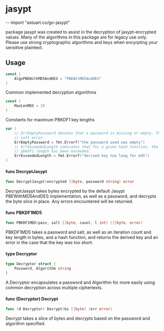 # jasypt
--
    import "astuart.co/go-jasypt"

package jasypt was created to assist in the decryption of jasypt-encrypted
values. Many of the algorithms in this package are for legacy use only. Please
use strong cryptographic algorithms and keys when encyrpting your sensitive
plaintext.

## Usage

```go
const (
	AlgoPBEWithMD5AndDES = "PBEWitMD5AndDES"
)
```
Common implemented decryption algorithms

```go
const (
	MaxLenMD5 = 20
)
```
Constants for maximum PBKDF1 key lengths

```go
var (
	// ErrEmptyPassword denotes that a password is missing or empty. This is a
	// soft error.
	ErrEmptyPassword = fmt.Errorf("the password used was empty")
	// ErrExceededLength indicates that for a given hash function, the maximum
	// pbkdf1 length has been exceeded.
	ErrExceededLength = fmt.Errorf("derived key too long for md5")
)
```

#### func  DecryptJasypt

```go
func DecryptJasypt(encrypted []byte, password string) error
```
DecryptJasypt takes bytes encrypted by the default Jasypt PBEWithMD5AndDES
implementation, as well as a password, and decrypts the byte slice in place. Any
errors encountered will be returned.

#### func  PBKDF1MD5

```go
func PBKDF1MD5(pass, salt []byte, count, l int) ([]byte, error)
```
PBKDF1MD5 takes a password and salt, as well as an iteration count and key
length in bytes, and a hash function, and returns the derived key and an error
in the case that the key was too short.

#### type Decryptor

```go
type Decryptor struct {
	Password, Algorithm string
}
```

A Decryptor encapsulates a password and Algorithm for more easily using common
decryption across multiple ciphertexts.

#### func (Decryptor) Decrypt

```go
func (d Decryptor) Decrypt(bs []byte) (err error)
```
Decrypt takes a slice of bytes and decrypts based on the password and algorithm
specified.
